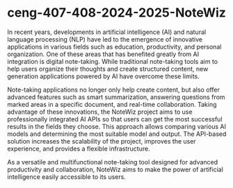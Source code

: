 # ceng-407-408-2024-2025-NoteWiz
In recent years, developments in artificial intelligence (AI) and natural language processing (NLP) have led to the emergence of innovative applications in various fields such as education, productivity, and personal organization. One of these areas that has benefited greatly from AI integration is digital note-taking. While traditional note-taking tools aim to help users organize their thoughts and create structured content, new generation applications powered by AI have overcome these limits.

Note-taking applications no longer only help create content, but also offer advanced features such as smart summarization, answering questions from marked areas in a specific document, and real-time collaboration. Taking advantage of these innovations, the NoteWiz project aims to use professionally integrated AI APIs so that users can get the most successful results in the fields they choose. This approach allows comparing various AI models and determining the most suitable model and output. The API-based solution increases the scalability of the project, improves the user experience, and provides a flexible infrastructure.

As a versatile and multifunctional note-taking tool designed for advanced productivity and collaboration, NoteWiz aims to make the power of artificial intelligence easily accessible to its users.

